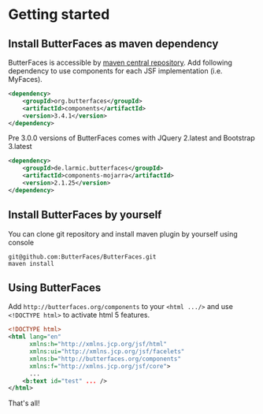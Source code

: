 # Getting started

## Install ButterFaces as maven dependency

ButterFaces is accessible by [maven central repository](http://search.maven.org/#search/ga\|1\|butterfaces). Add following dependency to use components for each JSF implementation \(i.e. MyFaces\).

```xml
<dependency>
    <groupId>org.butterfaces</groupId>
    <artifactId>components</artifactId>
    <version>3.4.1</version>
</dependency>
```

Pre 3.0.0 versions of ButterFaces comes with JQuery 2.latest and Bootstrap 3.latest

```xml
<dependency>
    <groupId>de.larmic.butterfaces</groupId>
    <artifactId>components-mojarra</artifactId>
    <version>2.1.25</version>
</dependency>
```

## Install ButterFaces by yourself

You can clone git repository and install maven plugin by yourself using console

```
git@github.com:ButterFaces/ButterFaces.git
maven install
```

## Using ButterFaces

Add `http://butterfaces.org/components` to your `<html .../>` and use `<!DOCTYPE html>` to activate html 5 features.

```xml
<!DOCTYPE html>
<html lang="en"
      xmlns:h="http://xmlns.jcp.org/jsf/html"
      xmlns:ui="http://xmlns.jcp.org/jsf/facelets"
      xmlns:b="http://butterfaces.org/components"
      xmlns:f="http://xmlns.jcp.org/jsf/core">
      ...
    <b:text id="test" ... />
</html>
```

That's all!

